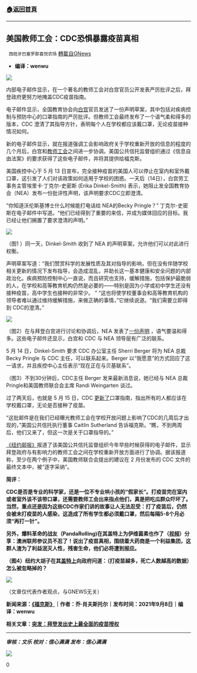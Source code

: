 ###  [:house:返回首頁](https://github.com/ourhimalayas/txt)
---


## 美国教师工会：CDC恐惧暴露疫苗真相
` 西班牙巴塞罗那喜悦农场` [轉載自GNews](https://gnews.org/zh-hans/1525644/)

- **编译：wenwu**


![](https://assets.gnews.org/wp-content/uploads/2021/09/tempsnip55.png)

内部电子邮件显示，在一个著名的教师工会对白宫官员公开发表严厉批评之后，拜登政府更努力地掩盖CDC疫苗指南。

电子邮件显示，全国教育协会向[白宫](https://www.foxnews.com/category/politics/executive/white-house)官员发送了一份声明草案，其中包括对疾病控制与预防中心的口罩指南的严厉批评。但教师工会最终发布了一个语气柔和得多的版本，CDC 澄清了其指导方针，表明每个人在学校都应该戴口罩，无论疫苗接种情况如何。

新的电子邮件显示，就在报道强调工会影响政府关于学校重新开放的信息的程度的几个月后，白宫和[教师工会](https://www.foxnews.com/category/us/education/teachers)之间进一步协调。美国公共信托监督组织通过《信息自由法案》的要求获得了这些电子邮件，并将其提供给福克斯。

美国疾控中心于 5 月 13 日宣布，完全接种疫苗的美国人可以停止在室内和室外戴口罩，这引发了人们对该政策如何适用于学校的困惑。一天后（14日），白宫劳工事务主管埃里卡·丁克尔-史密斯 (Erika Dinkel-Smith) 表示，她阻止发全国教育协会（NEA）发布一份批评性声明，该声明要求CDC立即澄清。

“你知道沃伦斯基博士什么时候能打电话给 NEA的Becky Pringle？” 丁克尔-史密斯在电子邮件中写道。“他们已经得到了重要的来信，并成为媒体回应的目标。我已经让他们搁置了要求澄清的声明。”

![](https://assets.gnews.org/wp-content/uploads/2021/09/unnamed-2021-09-11T100421.646.png)

（图1 ）同一天，Dinkel-Smith 收到了 NEA 的声明草案，允许他们可以对此进行权衡。

声明草案写道：“我们赞赏科学的发展性质及其对指导的影响，但在没有伴随学校相关更新的情况下发布指导，会造成混乱，并助长这一基本健康和安全问题的内部政治化。疾病预防控制中心一直说，而且研究也支持，缓解措施，包括保护最脆弱的人，在学校和高等教育机构仍然是必要的——特别是因为小学或初中学生还没有接种疫苗，高中学生也接种的非常少。 ” “这也将使学校董事会和高等教育机构的领导者难以通过维持缓解措施，来做正确的事情，”它继续说道。“我们需要立即得到 CDC的澄清。”

![](https://assets.gnews.org/wp-content/uploads/2021/09/unnamed-2021-09-11T100747.440.png)

（图2）在与拜登白宫进行讨论和协调后，NEA 发表了[一份声明](https://www.nea.org/about-nea/media-center/press-releases/nea-updated-cdc-mask-guidance) ，语气要温和得多。这些电子邮件还显示，白宫和 CDC 与 NEA 领导层有广泛的联系。

5 月 14 日，Dinkel-Smith 要求 CDC 办公室主任 Sherri Berger 将为 NEA 总裁 Becky Pringle 与 CDC 主任，可以联系起来。Berger 以“我愿意”的方式回应了这一请求，并且疾控中心主任表示“现在正在与贝基联系”。

（图3）不到30分钟后，CDC主任 Berger 发来最新消息说，她已经与 NEA 总裁 Pringle和美国教师联合会主席 Randi Weingarten 谈过。

过了两天后，也就是 5 月 15 日，CDC [更新了](https://www.bloomberg.com/news/articles/2021-05-15/u-s-schools-should-maintain-mask-requirements-cdc-says)口罩指南，指出所有的人都应该在学校戴口罩，无论是否接种了疫苗。

“这批邮件是在我们已经曝光教师工会在学校开放问题上影响了CDC的几周后才出现的，”美国公共信托执行董事 Caitlin Sutherland 告诉福克斯。“瞧，不到两周后，他们又来了，但这一次是关于口罩指导的。”

[《纽约邮报》](https://nypost.com/2021/05/01/teachers-union-collaborated-with-cdc-on-school-reopening-emails/)报道了该美国公共信托监督组织今年早些时候获得的电子邮件，显示拜登政府与有影响力的教师工会之间在学校重新开放方面进行了协调。据该报道称，至少在两个例子中，美国教师联合会提出的建议在 2 月份发布的 CDC 文件的最终文本中，被“逐字采纳”。

**简评：**

**CDC是否是专业的科学家，还是一位不专业哄小孩的“假家长”。打疫苗完在室内或者室外该不该带口罩，还需要教师工会出来指点他们，真是把吃瓜群众吓坏了。当然，重点还是因为这些CDC作家们讲的故事让人无法忍受：打了疫苗后，仍然会被未打疫苗的人感染，这造成了所有学生都必须戴口罩，然后每隔5-8个月必须“再打一针”。**

**另外，爆料革命的战友（PandaRolling)在其盖特上为伊维菌素也作了（[视频](https://gettr.com/post/pajve70361)）分享：澳洲联邦参议员不忍了！说出了疫苗真相，围绕着大药商是一个利益集团，这群人渣为了利益泯灭人性，残害生命，他们必将遭到报应。**

**（图4）纽约大胡子在其[盖特上](https://gettr.com/post/pakffddc4a)向政府问道：（打疫苗越多，死亡人数越高的数据）怎么被忽略掉的？**

![](https://assets.gnews.org/wp-content/uploads/2021/09/unnamed-2021-09-11T100904.939.png)

（文章仅代表作者观点，与GNEWS无关）

**新闻来源：[《福克斯》](https://www.foxnews.com/politics/cdc-tightened-masking-guidelines-after-threats-from-teachers-union)｜作者：乔·肖夫斯托尔｜发布时间：2021年9月8日｜编译：wenwu**

**相关文章：[突发：拜登发出史上最全面的疫苗授权](https://gnews.org/zh-hans/1523742/)**

* * *

***审核：文乐
校对：信心满满
发布：信心满满***

![](https://assets.gnews.org/wp-content/uploads/2021/09/GNEWS_CH.-5-1536x1086-1.jpeg)

0
